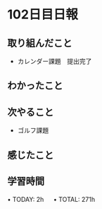# 102日目日報

## 取り組んだこと
- カレンダー課題　提出完了
  
## わかったこと

## 次やること
- ゴルフ課題
  
## 感じたこと
  
## 学習時間
• TODAY: 2h
　
• TOTAL: 271h
